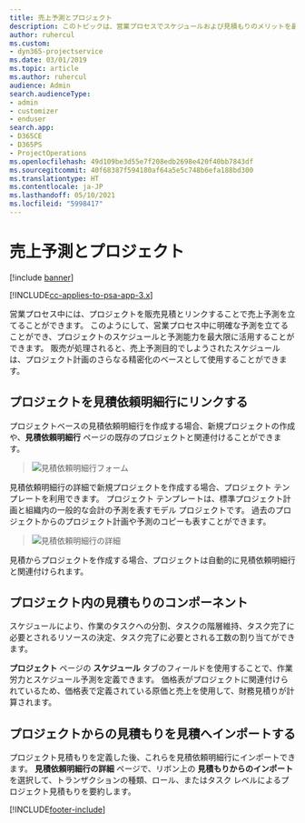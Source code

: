 ```yaml
---
title: 売上予測とプロジェクト
description: このトピックは、営業プロセスでスケジュールおよび見積もりのメリットを最大限に活用する方法について説明します。
author: ruhercul
ms.custom:
- dyn365-projectservice
ms.date: 03/01/2019
ms.topic: article
ms.author: ruhercul
audience: Admin
search.audienceType:
- admin
- customizer
- enduser
search.app:
- D365CE
- D365PS
- ProjectOperations
ms.openlocfilehash: 49d109be3d55e7f208edb2698e420f40bb7843df
ms.sourcegitcommit: 40f68387f594180af64a5e5c748b6efa188bd300
ms.translationtype: HT
ms.contentlocale: ja-JP
ms.lasthandoff: 05/10/2021
ms.locfileid: "5998417"
---
```

# <a name="sales-estimates-and-projects"></a>売上予測とプロジェクト

[!include [banner](../includes/psa-now-project-operations.md)]

[!INCLUDE[cc-applies-to-psa-app-3.x](../includes/cc-applies-to-psa-app-3x.md)]

営業プロセス中には、プロジェクトを販売見積とリンクすることで売上予測を立てることができます。 このようにして、営業プロセス中に明確な予測を立てることができ、プロジェクトのスケジュールと予測能力を最大限に活用することができます。 販売が処理されると、売上予測目的でしようされたスケジュールは、プロジェクト計画のさらなる精密化のベースとして使用することができます。

## <a name="linking-a-project-to-a-quote-line"></a>プロジェクトを見積依頼明細行にリンクする

プロジェクトベースの見積依頼明細行を作成する場合、新規プロジェクトの作成や、**見積依頼明細行** ページの既存のプロジェクトと関連付けることができます。 

> ![見積依頼明細行フォーム](media/project-8.png)
 
見積依頼明細行の詳細で新規プロジェクトを作成する場合、プロジェクト テンプレートを利用できます。 プロジェクト テンプレートは、標準プロジェクト計画と組織内の一般的な会計の予測を表すモデル プロジェクトです。 過去のプロジェクトからのプロジェクト計画や予測のコピーも表すことができます。

> ![見積依頼明細行の詳細](media/project-9.png)
  
見積からプロジェクトを作成する場合、プロジェクトは自動的に見積依頼明細行と関連付けられます。

## <a name="components-of-estimates-in-a-project"></a>プロジェクト内の見積もりのコンポーネント

スケジュールにより、作業のタスクへの分割、タスクの階層維持、タスク完了に必要とされるリソースの決定、タスク完了に必要とされる工数の割り当てができます。

**プロジェクト** ページの **スケジュール** タブのフィールドを使用することで、作業労力とスケジュール予測を定義できます。 価格表がプロジェクトに関連付けられているため、価格表で定義されている原価と売上を使用して、財務見積りが計算されます。

## <a name="importing-estimates-from-a-project-into-a-quote"></a>プロジェクトからの見積もりを見積へインポートする

プロジェクト見積もりを定義した後、これらを見積依頼明細行にインポートできます。 **見積依頼明細行の詳細** ページで、リボン上の **見積もりからのインポート** を選択して、トランザクションの種類、ロール、またはタスク レベルによるプロジェクト見積もりを要約します。


[!INCLUDE[footer-include](../includes/footer-banner.md)]